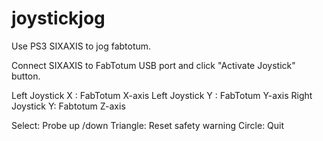# joystickjog

Use PS3 SIXAXIS to jog fabtotum.

Connect SIXAXIS to FabTotum USB port and click "Activate Joystick" button.

Left Joystick X : FabTotum X-axis
Left Joystick Y : FabTotum Y-axis
Right Joystick Y: Fabtotum Z-axis

Select: Probe up /down
Triangle: Reset safety warning
Circle: Quit